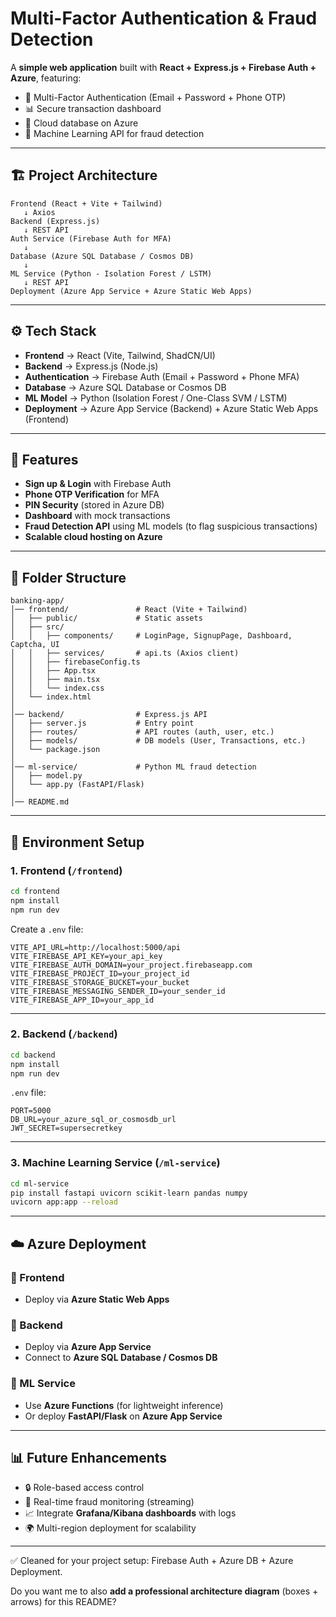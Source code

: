 # Multi-Factor Authentication & Fraud Detection

A **simple web application** built with **React + Express.js + Firebase Auth + Azure**, featuring:

* 🔑 Multi-Factor Authentication (Email + Password + Phone OTP)
* 📊 Secure transaction dashboard
* 📂 Cloud database on Azure
* 🤖 Machine Learning API for fraud detection

---

## 🏗️ Project Architecture

```
Frontend (React + Vite + Tailwind)
   ↓ Axios
Backend (Express.js)
   ↓ REST API
Auth Service (Firebase Auth for MFA)
   ↓
Database (Azure SQL Database / Cosmos DB)
   ↓
ML Service (Python - Isolation Forest / LSTM)
   ↓ REST API
Deployment (Azure App Service + Azure Static Web Apps)
```

---

## ⚙️ Tech Stack

* **Frontend** → React (Vite, Tailwind, ShadCN/UI)
* **Backend** → Express.js (Node.js)
* **Authentication** → Firebase Auth (Email + Password + Phone MFA)
* **Database** → Azure SQL Database or Cosmos DB
* **ML Model** → Python (Isolation Forest / One-Class SVM / LSTM)
* **Deployment** → Azure App Service (Backend) + Azure Static Web Apps (Frontend)

---

## 🚀 Features

* **Sign up & Login** with Firebase Auth
* **Phone OTP Verification** for MFA
* **PIN Security** (stored in Azure DB)
* **Dashboard** with mock transactions
* **Fraud Detection API** using ML models (to flag suspicious transactions)
* **Scalable cloud hosting on Azure**

---

## 📂 Folder Structure

```
banking-app/
│── frontend/               # React (Vite + Tailwind)
│   ├── public/             # Static assets
│   ├── src/
│   │   ├── components/     # LoginPage, SignupPage, Dashboard, Captcha, UI
│   │   ├── services/       # api.ts (Axios client)
│   │   ├── firebaseConfig.ts
│   │   ├── App.tsx
│   │   ├── main.tsx
│   │   └── index.css
│   └── index.html
│
│── backend/                # Express.js API
│   ├── server.js           # Entry point
│   ├── routes/             # API routes (auth, user, etc.)
│   ├── models/             # DB models (User, Transactions, etc.)
│   └── package.json
│
│── ml-service/             # Python ML fraud detection
│   ├── model.py
│   └── app.py (FastAPI/Flask)
│
│── README.md
```

---

## 🔑 Environment Setup

### 1. Frontend (`/frontend`)

```bash
cd frontend
npm install
npm run dev
```

Create a `.env` file:

```env
VITE_API_URL=http://localhost:5000/api
VITE_FIREBASE_API_KEY=your_api_key
VITE_FIREBASE_AUTH_DOMAIN=your_project.firebaseapp.com
VITE_FIREBASE_PROJECT_ID=your_project_id
VITE_FIREBASE_STORAGE_BUCKET=your_bucket
VITE_FIREBASE_MESSAGING_SENDER_ID=your_sender_id
VITE_FIREBASE_APP_ID=your_app_id
```

---

### 2. Backend (`/backend`)

```bash
cd backend
npm install
npm run dev
```

`.env` file:

```env
PORT=5000
DB_URL=your_azure_sql_or_cosmosdb_url
JWT_SECRET=supersecretkey
```

---

### 3. Machine Learning Service (`/ml-service`)

```bash
cd ml-service
pip install fastapi uvicorn scikit-learn pandas numpy
uvicorn app:app --reload
```

---

## ☁️ Azure Deployment

### 🔹 Frontend

* Deploy via **Azure Static Web Apps**

### 🔹 Backend

* Deploy via **Azure App Service**
* Connect to **Azure SQL Database / Cosmos DB**

### 🔹 ML Service

* Use **Azure Functions** (for lightweight inference)
* Or deploy **FastAPI/Flask** on **Azure App Service**

---

## 📊 Future Enhancements

* 🔒 Role-based access control
* 📡 Real-time fraud monitoring (streaming)
* 📈 Integrate **Grafana/Kibana dashboards** with logs
* 🌍 Multi-region deployment for scalability

---

✅ Cleaned for your project setup: Firebase Auth + Azure DB + Azure Deployment.

Do you want me to also **add a professional architecture diagram** (boxes + arrows) for this README?
